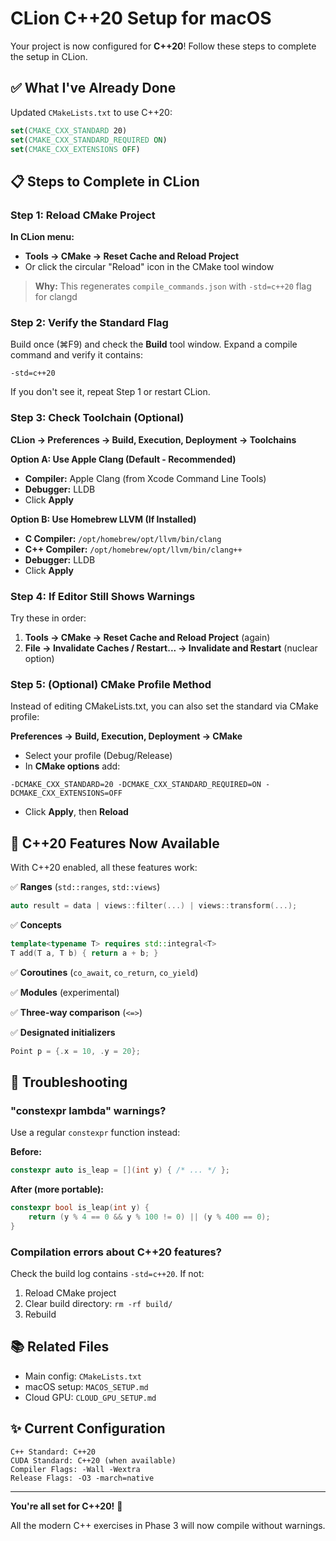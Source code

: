 # CLion C++20 Setup for macOS

Your project is now configured for **C++20**! Follow these steps to complete the setup in CLion.

## ✅ What I've Already Done

Updated `CMakeLists.txt` to use C++20:
```cmake
set(CMAKE_CXX_STANDARD 20)
set(CMAKE_CXX_STANDARD_REQUIRED ON)
set(CMAKE_CXX_EXTENSIONS OFF)
```

## 📋 Steps to Complete in CLion

### Step 1: Reload CMake Project

**In CLion menu:**
- **Tools → CMake → Reset Cache and Reload Project**
- Or click the circular "Reload" icon in the CMake tool window

> **Why:** This regenerates `compile_commands.json` with `-std=c++20` flag for clangd

### Step 2: Verify the Standard Flag

Build once (⌘F9) and check the **Build** tool window. Expand a compile command and verify it contains:
```
-std=c++20
```

If you don't see it, repeat Step 1 or restart CLion.

### Step 3: Check Toolchain (Optional)

**CLion → Preferences → Build, Execution, Deployment → Toolchains**

**Option A: Use Apple Clang (Default - Recommended)**
- **Compiler:** Apple Clang (from Xcode Command Line Tools)
- **Debugger:** LLDB
- Click **Apply**

**Option B: Use Homebrew LLVM (If Installed)**
- **C Compiler:** `/opt/homebrew/opt/llvm/bin/clang`
- **C++ Compiler:** `/opt/homebrew/opt/llvm/bin/clang++`
- **Debugger:** LLDB
- Click **Apply**

### Step 4: If Editor Still Shows Warnings

Try these in order:

1. **Tools → CMake → Reset Cache and Reload Project** (again)
2. **File → Invalidate Caches / Restart... → Invalidate and Restart** (nuclear option)

### Step 5: (Optional) CMake Profile Method

Instead of editing CMakeLists.txt, you can also set the standard via CMake profile:

**Preferences → Build, Execution, Deployment → CMake**
- Select your profile (Debug/Release)
- In **CMake options** add:
```
-DCMAKE_CXX_STANDARD=20 -DCMAKE_CXX_STANDARD_REQUIRED=ON -DCMAKE_CXX_EXTENSIONS=OFF
```
- Click **Apply**, then **Reload**

## 🎯 C++20 Features Now Available

With C++20 enabled, all these features work:

✅ **Ranges** (`std::ranges`, `std::views`)
```cpp
auto result = data | views::filter(...) | views::transform(...);
```

✅ **Concepts**
```cpp
template<typename T> requires std::integral<T>
T add(T a, T b) { return a + b; }
```

✅ **Coroutines** (`co_await`, `co_return`, `co_yield`)

✅ **Modules** (experimental)

✅ **Three-way comparison** (`<=>`)

✅ **Designated initializers**
```cpp
Point p = {.x = 10, .y = 20};
```

## 🔧 Troubleshooting

### "constexpr lambda" warnings?

Use a regular `constexpr` function instead:

**Before:**
```cpp
constexpr auto is_leap = [](int y) { /* ... */ };
```

**After (more portable):**
```cpp
constexpr bool is_leap(int y) {
    return (y % 4 == 0 && y % 100 != 0) || (y % 400 == 0);
}
```

### Compilation errors about C++20 features?

Check the build log contains `-std=c++20`. If not:
1. Reload CMake project
2. Clear build directory: `rm -rf build/`
3. Rebuild

## 📚 Related Files

- Main config: `CMakeLists.txt`
- macOS setup: `MACOS_SETUP.md`
- Cloud GPU: `CLOUD_GPU_SETUP.md`

## ✨ Current Configuration

```
C++ Standard: C++20
CUDA Standard: C++20 (when available)
Compiler Flags: -Wall -Wextra
Release Flags: -O3 -march=native
```

---

**You're all set for C++20!** 🚀

All the modern C++ exercises in Phase 3 will now compile without warnings.
